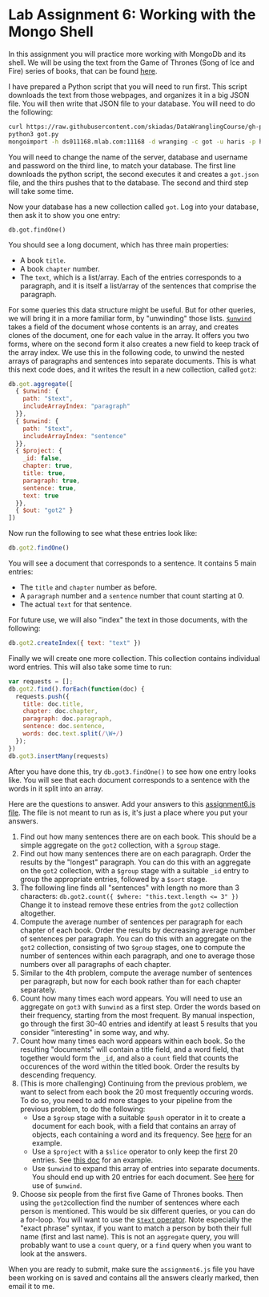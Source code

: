 Lab Assignment 6: Working with the Mongo Shell
==============================================

In this assignment you will practice more working with MongoDb and its shell. We will be using the text from the Game of Thrones (Song of Ice and Fire) series of books, that can be found [here](http://www.readbooksvampire.com/George_R.R._Martin/).

I have prepared a Python script that you will need to run first. This script downloads the text from those webpages, and organizes it in a big JSON file. You will then write that JSON file to your database. You will need to do the following:

```bash
curl https://raw.githubusercontent.com/skiadas/DataWranglingCourse/gh-pages/labs/got.py > got.py
python3 got.py
mongoimport -h ds011168.mlab.com:11168 -d wranging -c got -u haris -p haris --file got.json --jsonArray
```

You will need to change the name of the server, database and username and password on the third line, to match your database. The first line downloads the python script, the second executes it and creates a `got.json` file, and the thirs pushes that to the database. The second and third step will take some time.

Now your database has a new collection called `got`. Log into your database, then ask it to show you one entry:
```
db.got.findOne()
```
You should see a long document, which has three main properties:

- A book `title`.
- A book `chapter` number.
- The `text`, which is a list/array. Each of the entries corresponds to a paragraph, and it is itself a list/array of the sentences that comprise the paragraph.

For some queries this data structure might be useful. But for other queries, we will bring it in a more familiar form, by "unwinding" those lists. [`$unwind`](https://docs.mongodb.com/v3.2/reference/operator/aggregation/unwind/#pipe._S_unwind) takes a field of the document whose contents is an array, and creates clones of the document, one for each value in the array. It offers you two forms, where on the second form it also creates a new field to keep track of the array index. We use this in the following code, to unwind the nested arrays of paragraphs and sentences into separate documents. This is what this next code does, and it writes the result in a new collection, called `got2`:
```js
db.got.aggregate([
  { $unwind: {
    path: "$text",
    includeArrayIndex: "paragraph"
  }},
  { $unwind: {
    path: "$text",
    includeArrayIndex: "sentence"
  }},
  { $project: {
    _id: false,
    chapter: true,
    title: true,
    paragraph: true,
    sentence: true,
    text: true
  }},
  { $out: "got2" }
])
```

Now run the following to see what these entries look like:
```js
db.got2.findOne()
```
You will see a document that corresponds to a sentence. It contains 5 main entries:

- The `title` and `chapter` number as before.
- A `paragraph` number and a `sentence` number that count starting at 0.
- The actual `text` for that sentence.

For future use, we will also "index" the text in those documents, with the following:
```js
db.got2.createIndex({ text: "text" })
```

Finally we will create one more collection. This collection contains individual word entries. This will also take some time to run:
```js
var requests = [];
db.got2.find().forEach(function(doc) {
  requests.push({
    title: doc.title,
    chapter: doc.chapter,
    paragraph: doc.paragraph,
    sentence: doc.sentence,
    words: doc.text.split(/\W+/)
  });
})
db.got3.insertMany(requests)
```

After you have done this, try `db.got3.findOne()` to see how one entry looks like. You will see that each document corresponds to a sentence with the words in it split into an array.

Here are the questions to answer. Add your answers to this [assignment6.js file](https://raw.githubusercontent.com/skiadas/DataWranglingCourse/gh-pages/assignments/assignment6.js). The file is not meant to run as is, it's just a place where you put your answers.

1. Find out how many sentences there are on each book. This should be a simple aggregate on the `got2` collection, with a `$group` stage.
2. Find out how many sentences there are on each paragraph. Order the results by the "longest" paragraph. You can do this with an aggregate on the `got2` collection, with a `$group` stage with a suitable `_id` entry to group the appropriate entries, followed by a `$sort` stage.
3. The following line finds all "sentences" with length no more than 3 characters: `db.got2.count({ $where: "this.text.length <= 3" })` Change it to instead remove these entries from the `got2` collection altogether.
4. Compute the average number of sentences per paragraph for each chapter of each book. Order the results by decreasing average number of sentences per paragraph. You can do this with an aggregate on the `got2` collection, consisting of two `$group` stages, one to compute the number of sentences within each paragraph, and one to average those numbers over all paragraphs of each chapter.
5. Similar to the 4th problem, compute the average number of sentences per paragraph, but now for each book rather than for each chapter separately.
6. Count how many times each word appears. You will need to use an aggregate on `got3` with `$unwind` as a first step. Order the words based on their frequency, starting from the most frequent. By manual inspection, go through the first 30-40 entries and identify at least 5 results that you consider "interesting" in some way, and why.
7. Count how many times each word appears within each book. So the resulting "documents" will contain a title field, and a word field, that together would form the `_id`, and also a `count` field that counts the occurences of the word within the titled book. Order the results by descending frequency.
8. (This is more challenging) Continuing from the previous problem, we want to select from each book the 20 most frequently occuring words. To do so, you need to add more stages to your pipeline from the previous problem, to do the following:
    - Use a `$group` stage with a suitable `$push` operator in it to create a document for each book, with a field that contains an array of objects, each containing a word and its frequency. See [here](https://docs.mongodb.com/v3.2/reference/operator/aggregation/push/#grp._S_push) for an example.
    - Use a `$project` with a `$slice` operator to only keep the first 20 entries. See [this doc](https://docs.mongodb.com/v3.2/reference/operator/aggregation/slice/#exp._S_slice) for an example.
    - Use `$unwind` to expand this array of entries into separate documents. You should end up with 20 entries for each document. See [here](https://docs.mongodb.com/v3.2/reference/operator/aggregation/unwind/#pipe._S_unwind) for use of `$unwind`.
9. Choose six people from the first five Game of Thrones books. Then using the `got2`collection find the number of sentences where each person is mentioned. This would be six different queries, or you can do a for-loop. You will want to use the [`$text` operator](https://docs.mongodb.com/v3.2/text-search/). Note especially the "exact phrase" syntax, if you want to match a person by both their full name (first and last name). This is not an `aggregate` query, you will probably want to use a `count` query, or a `find` query when you want to look at the answers.

When you are ready to submit, make sure the `assignment6.js` file you have been working on is saved and contains all the answers clearly marked, then email it to me.

